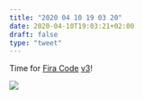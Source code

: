 ```yaml
---
title: "2020 04 10 19 03 20"
date: 2020-04-10T19:03:21+02:00
draft: false
type: "tweet"
---
```

Time for [Fira Code](https://github.com/tonsky/FiraCode) [v3](https://github.com/tonsky/FiraCode/releases/tag/3)!

![](/img/2020-04-10-19-04-29.png)

